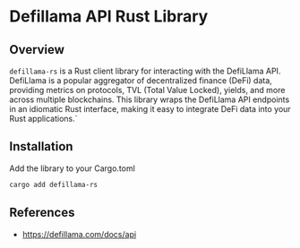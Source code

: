 # Defillama API Rust Library

## Overview

`defillama-rs` is a Rust client library for interacting with the DefiLlama API.
DefiLlama is a popular aggregator of decentralized finance (DeFi) data, providing metrics on protocols, TVL (Total Value Locked), yields, and more across multiple blockchains.
This library wraps the DefiLlama API endpoints in an idiomatic Rust interface, making it easy to integrate DeFi data into your Rust applications.`

## Installation

Add the library to your Cargo.toml

```bash
cargo add defillama-rs
```

## References

- https://defillama.com/docs/api 
